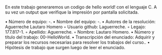 En este trabajo generaremos un codigo de hello world! con el lenguaje C. A su vez un output que verifique la impresión por pantalla solicitada.

• Número de equipo: -. 
• Nombre del equipo: -. 
• Autores de la resolución: Aguerreche Lautaro Homero 
◦ Usuario github: Laguerreche. 
◦ Legajo: 177.817-1.
◦ Apellido: Aguerreche. 
◦ Nombre: Lautaro Homero. 
• Número y título del trabajo: 00-HelloWorld. 
• Transcripción del enunciado: Adquirir y preparar los recursos necesarias para resolver los trabajos del curso.. 
• Hipótesis de trabajo que surgen luego de leer el enunciado.
